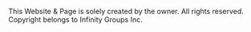 This Website & Page is solely created by the owner.
All rights reserved.
Copyright belongs to Infinity Groups Inc.

